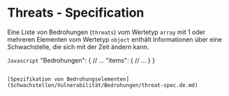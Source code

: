 # Threats - Specification

Eine Liste von Bedrohungen (`threats`) vom Wertetyp `array` mit 1 oder mehreren Elementen vom Wertetyp `object` enthält Informationen über eine Schwachstelle, die sich mit der Zeit ändern kann.

`Javascript`
"Bedrohungen": {
  // ...
  "items": {
    // ...
  }
}
```

[Spezifikation von Bedrohungselementen](Schwachstellen/Vulnerabilität/Bedrohungen/threat-spec.de.md)
